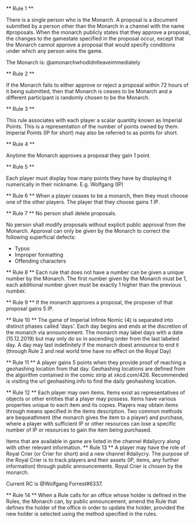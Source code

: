 ** Rule 1 **

There is a single person who is the Monarch. A proposal is a document submitted by a person other than the Monarch in a channel with the name #proposals. When the monarch publicly states that they approve a proposal, the changes to the gamestate specified in the proposal occur, except that the Monarch cannot approve a proposal that would specify conditions under which any person wins the game.

The Monarch is: @amonarchwhodidntleaveimmediately 

** Rule 2 **

If the Monarch fails to either approve or reject a proposal within 72 hours of it being submitted, then that Monarch is ceases to be Monarch and a different participant is  randomly chosen to be the Monarch.

** Rule 3 **

This rule associates with each player a scalar quantity known as Imperial Points. This is a representation of the number of points owned by them.
Imperial Points (IP for short) may also be referred to as points for short.

** Rule 4 **

Anytime the Monarch approves a proposal they gain 1 point.

** Rule 5 **

Each player must display how many points they have by displaying it numerically in their nickname.
E.g. Wolfgang (IP)

** Rule 6 **
When a player ceases to be a monarch, then they must choose one of the other players. The player that they choose gains 1 IP.

** Rule 7 **
No person shall delete proposals.

No person shall modify proposals without explicit public approval from the Monarch. Approval can only be given by the Monarch to correct the following superficial defects:
- Typos
- Improper formatting 
- Offending characters

** Rule 8 **
Each rule that does not have a number can be given a unique number by the Monarch. The first number given by the Monarch must be 1, each additional number given must be exactly 1 higher than the previous number.

** Rule 9 **
If the monarch approves a proposal, the proposer of that proposal gains 5 IP.

** Rule 10 **
The game of Imperial Infinte Nomic (4) is separated into distinct phases called 'days'. Each day begins and ends at the discretion of the monarch via announcement. 
The monarch may label days with a date (15.12.2019) but may only do so in ascending order from the last labeled day.
A day may last indefinitely if the monarch doest announce to end it (through Rule 2 and real world time have no effect on the Royal Day)

** Rule 11 **
A player gains 5 points when they provide proof of reaching a geohashing location from that day.
Geohashing locations are defined from the algorithm contained in the comic strip at xkcd.com/426. Recommended is visiting the url geohashing.info to find the daily geohashing location.

** Rule 12 **
Each player may own items. Items exist as representatives of objects or other entities that a player may possess. Items have various properties unique to each item and its copies.
Players may obtain items through means specified in the items description.
Two common methods are 
bequeathment (the monarch gives the item to a player) and 
purchase, where a player with sufficient IP or other resources can lose a specific number of IP or resources to gain the item being purchased.

Items that are available in game are listed in the channel #dailycry along with other relevant information.
** Rule 13 **
A player may have the role of Royal Crier (or Crier for short) and a new channel #dailycry.
The purpose of the Royal Crier is to track players and their assets (IP, items, any further information) through public announcements.
Royal Crier is chosen by the monarch. 

Current RC is @Wolfgang Forrest#6337.

** Rule 14 **
When a Rule calls for an office whose holder is defined in the Rules, the Monarch can, by public announcement, amend the Rule that defines the holder of the office in order to update the holder, provided the new holder is selected using the method specified in the rules.
